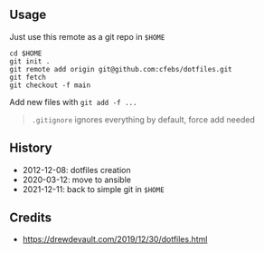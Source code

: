 ## Usage

Just use this remote as a git repo in `$HOME`

```
cd $HOME
git init .
git remote add origin git@github.com:cfebs/dotfiles.git
git fetch
git checkout -f main
```

Add new files with `git add -f ...`

> `.gitignore` ignores everything by default, force add needed

## History

- 2012-12-08: dotfiles creation
- 2020-03-12: move to ansible
- 2021-12-11: back to simple git in `$HOME`

## Credits

- https://drewdevault.com/2019/12/30/dotfiles.html
